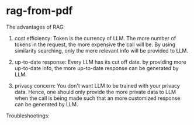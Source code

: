 # rag-from-pdf

The advantages of RAG:

1. cost efficiency: Token is the currency of LLM. The more number of tokens in the request, the more expensive the call will be.
   By using similarity searching, only the more relevant info will be provided to LLM.

2. up-to-date response: Every LLM has its cut off date.
   by providing more up-to-date info, the more up-to-date response can be generated by LLM.

3. privacy concern: You don't want LLM to be trained with your privacy data.
   Hence, one should only provide the more private data to LLM when the call is being made
   such that an more customized response can be generated by LLM.

Troubleshootings:
